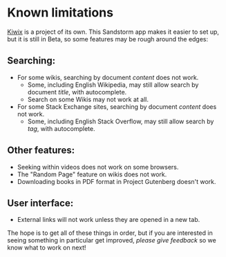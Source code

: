 <!-- NOTE: This needs to maintain partial parity with known-limitations.html -->
# Known limitations

<a href="http://wiki.kiwix.org/wiki/Features#Web_server" target="_blank" rel="noopener noreferrer">Kiwix</a> is a project of its own. This Sandstorm app makes it easier to set up, but it is still in Beta, so some features may be rough around the edges:

## Searching:
* For some wikis, searching by document _content_ does not work.
  * Some, including English Wikipedia, may still allow search by document _title_, with autocomplete.
  * Search on some Wikis may not work at all.
* For some Stack Exchange sites, searching by document _content_ does not work.
  * Some, including English Stack Overflow, may still allow search by _tag_, with autocomplete.

## Other features:
* Seeking within videos does not work on some browsers.
* The "Random Page" feature on wikis does not work.
* Downloading books in PDF format in Project Gutenberg doesn't work.

## User interface:
* External links will not work unless they are opened in a new tab.

The hope is to get all of these things in order, but if you are interested in seeing something in particular get improved, _please give feedback_ so we know what to work on next!

